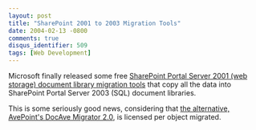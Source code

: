 ```yaml
---
layout: post
title: "SharePoint 2001 to 2003 Migration Tools"
date: 2004-02-13 -0800
comments: true
disqus_identifier: 509
tags: [Web Development]
---
```

Microsoft finally released some free [SharePoint Portal Server 2001 (web
storage) document library migration
tools](http://www.microsoft.com/downloads/details.aspx?familyid=feea83b4-7f46-4040-bce2-5341e5c1b107&displaylang=en)
that copy all the data into SharePoint Portal Server 2003 (SQL) document
libraries.
 
 This is some seriously good news, considering that [the alternative,
AvePoint's DocAve Migrator
2.0](http://www.avepoint.com/website/product.html), is licensed per
object migrated.
